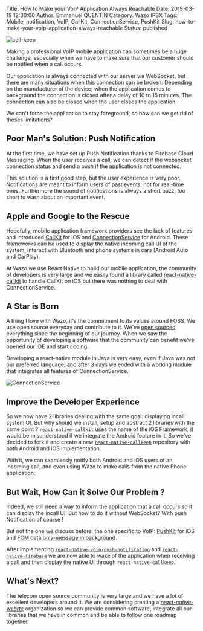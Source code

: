 Title: How to Make your VoIP Application Always Reachable
Date: 2019-03-19 12:30:00
Author: Emmanuel QUENTIN
Category: Wazo IPBX
Tags: Mobile, notification, VoIP, CallKit, ConnectionService, PushKit
Slug: how-to-make-your-voip-application-always-reachable
Status: published

![call-keep](https://user-images.githubusercontent.com/2076632/54532019-213ddf80-495d-11e9-85ee-7d2aa38a3fe9.gif)


Making a professional VoIP mobile application can sometimes be a huge challenge, especially when we have to make sure that our customer should be  notified when a call occurs.

Our application is always connected with our server via WebSocket, but there are many situations when this connection can be broken: Depending on the manufacturer of the device, when the application comes to background the connection is closed after a delay of 10 to 15 minutes. The connection can also be closed when the user closes the application.

We can't force the application to stay foreground, so how can we get rid of theses limitations?

## Poor Man's Solution: Push Notification

At the first time, we have set up Push Notification thanks to Firebase Cloud Messaging. When the user receives a call, we can detect if the websocket connection status and send a push if the application is not connected.

This solution is a first good step, but the user experience is very poor. Notifications are meant to inform users of past events, not for real-time ones. Furthermore the sound of notifications is always a short buzz, too short to warn about an important event.

## Apple and Google to the Rescue

Hopefully, mobile application framework providers see the lack of features and introduced [CallKit](https://developer.apple.com/documentation/callkit) for iOS and [ConnectionService](https://developer.android.com/reference/android/telecom/ConnectionService) for Android. These frameworks can be used to display the native incoming call UI of the system, interact with Bluetooth and phone systems in cars (Android Auto and CarPlay).

At Wazo we use React Native to build our mobile application, the community of developers is very large and we easily found a library called [react-native-callkit](https://github.com/ianlin/react-native-callkit) to handle CallKit on iOS but there was nothing to deal with ConnectionService.

## A Star is Born

A thing I love with Wazo, it's the commitment to its values around FOSS. We use open source everyday and contribute to it. We've [open sourced](https://github.com/wazo-platform/) everything since the beginning of our journey. When we saw the opportunity of developing a software that the community can benefit we've opened our IDE and start coding.

Developing a react-native module in Java is very easy, even if Java was not our preferred language, and after 3 days we ended with a working module that integrates all features of ConnectionService. 

![ConnectionService](https://user-images.githubusercontent.com/2076632/54477272-c7161080-47dc-11e9-939e-f6d1faa49840.png)

## Improve the Developer Experience

So we now have 2 libraries dealing with the same goal: displaying incall system UI. But why should we install, setup and abstract 2 libraries with the same point ? 
`react-native-callkit` uses the name of the iOS Framework, it would be misunderstood if we integrate the Android feature in it. So we've decided to fork it and create a new [`react-native-callkeep`](https://github.com/react-native-webrtc/react-native-callkeep) repository with both Android and iOS implementation.

With it, we can seamlessly notify both Android and iOS users of an incoming call, and even using Wazo to make calls from the native Phone application:

## But Wait, How Can it Solve Our Problem ?

Indeed, we still need a way to inform the application that a call occurs so it can display the incall UI. But how to do it without WebSocket?
With push Notification of course !

But not the one we discuss before, the one specific to VoIP: [PushKit](https://developer.apple.com/documentation/pushkit) for iOS and [FCM data only-message in background](https://firebase.google.com/docs/cloud-messaging).

After implementing [`react-native-voip-push-notification`](https://github.com/ianlin/react-native-voip-push-notification) and [`react-native-firebase`](https://github.com/invertase/react-native-firebase) we are now able to wake of the application when receiving a call and then display the native UI through `react-native-callkeep`.

## What's Next?

The telecom open source community is very large and we have a lot of excellent developers around it. We are considering creating a [_react-native-webrtc_](https://react-native-webrtc.discourse.group/) organization so we can provide common software, integrate all our libraries that we have in common and be able to follow one roadmap together.
